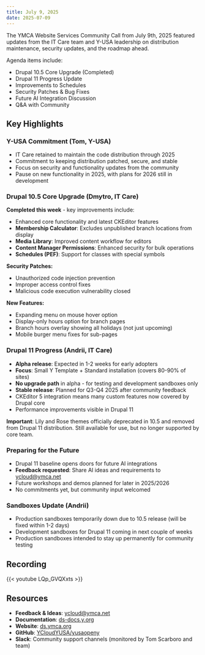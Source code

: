 ```yaml
---
title: July 9, 2025
date: 2025-07-09
---
```


The YMCA Website Services Community Call from July 9th, 2025 featured updates from the IT Care team and Y-USA leadership on distribution maintenance, security updates, and the roadmap ahead.

Agenda items include:

- Drupal 10.5 Core Upgrade (Completed)
- Drupal 11 Progress Update
- Improvements to Schedules
- Security Patches & Bug Fixes
- Future AI Integration Discussion
- Q&A with Community

## Key Highlights

### Y-USA Commitment (Tom, Y-USA)
- IT Care retained to maintain the code distribution through 2025
- Commitment to keeping distribution patched, secure, and stable
- Focus on security and functionality updates from the community
- Pause on new functionality in 2025, with plans for 2026 still in development

### Drupal 10.5 Core Upgrade (Dmytro, IT Care)
**Completed this week** - key improvements include:
- Enhanced core functionality and latest CKEditor features
- **Membership Calculator**: Excludes unpublished branch locations from display
- **Media Library**: Improved content workflow for editors
- **Content Manager Permissions**: Enhanced security for bulk operations
- **Schedules (PEF)**: Support for classes with special symbols

**Security Patches:**
- Unauthorized code injection prevention
- Improper access control fixes
- Malicious code execution vulnerability closed

**New Features:**
- Expanding menu on mouse hover option
- Display-only hours option for branch pages
- Branch hours overlay showing all holidays (not just upcoming)
- Mobile burger menu fixes for sub-pages

### Drupal 11 Progress (Andrii, IT Care)
- **Alpha release**: Expected in 1-2 weeks for early adopters
- **Focus**: Small Y Template + Standard installation (covers 80-90% of sites)
- **No upgrade path** in alpha - for testing and development sandboxes only
- **Stable release**: Planned for Q3-Q4 2025 after community feedback
- CKEditor 5 integration means many custom features now covered by Drupal core
- Performance improvements visible in Drupal 11

**Important**: Lily and Rose themes officially deprecated in 10.5 and removed from Drupal 11 distribution. Still available for use, but no longer supported by core team.

### Preparing for the Future
- Drupal 11 baseline opens doors for future AI integrations
- **Feedback requested**: Share AI ideas and requirements to ycloud@ymca.net
- Future workshops and demos planned for later in 2025/2026
- No commitments yet, but community input welcomed

### Sandboxes Update (Andrii)
- Production sandboxes temporarily down due to 10.5 release (will be fixed within 1-2 days)
- Development sandboxes for Drupal 11 coming in next couple of weeks
- Production sandboxes intended to stay up permanently for community testing

## Recording

{{< youtube LQp_GVQXxts >}}

## Resources

- **Feedback & Ideas**: ycloud@ymca.net
- **Documentation**: [ds-docs.y.org](https://ds-docs.y.org)
- **Website**: [ds.ymca.org](https://ds.ymca.org)
- **GitHub**: [YCloudYUSA/yusaopeny](https://github.com/YCloudYUSA/yusaopeny)
- **Slack**: Community support channels (monitored by Tom Scarboro and team)
